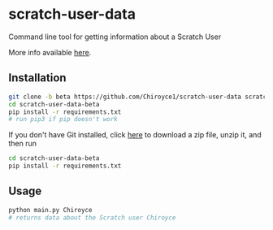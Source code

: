 # scratch-user-data

Command line tool for getting information about a Scratch User

More info available [here](https://scratch.mit.edu/discuss/topic/542409/?page=1#post-5600424).

## Installation

```bash
git clone -b beta https://github.com/Chiroyce1/scratch-user-data scratch-user-data-beta
cd scratch-user-data-beta
pip install -r requirements.txt
# run pip3 if pip doesn't work
```

If you don't have Git installed, click [here](https://codeload.github.com/Chiroyce1/scratch-user-data/zip/refs/heads/beta) to download a zip file, unzip it, and then run 
```bash
cd scratch-user-data-beta
pip install -r requirements.txt
```

## Usage

```bash
python main.py Chiroyce
# returns data about the Scratch user Chiroyce
```
